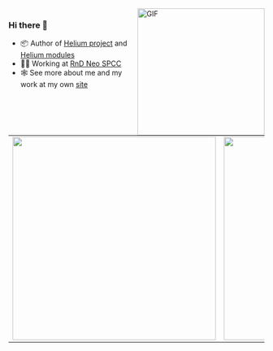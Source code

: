  <img align="right" height="250" alt="GIF" src="https://raw.githubusercontent.com/im-kulikov/im-kulikov/master/logo.gif" />

### Hi there 👋

- 📦 Author of [Helium project](https://github.com/im-kulikov/helium) and [Helium modules](https://github.com/go-helium)
- 👨‍💻 Working at [RnD Neo SPCC](https://nspcc.ru)
- 🕸 See more about me and my work at my own [site](https://kulikov.im)


<table border="0">
  <tr>
    <td>
      <img width="400" src="https://github-readme-stats.vercel.app/api?username=im-kulikov&show_icons=true&hide_border=true&count_private=true">
    </td>
    <td>
      <img width="400" src="https://github-readme-stats.vercel.app/api/top-langs/?username=im-kulikov&show_icons=true&hide_border=true&count_private=true&layout=compact&hide=php">
    </td>
  </tr>
</table>
